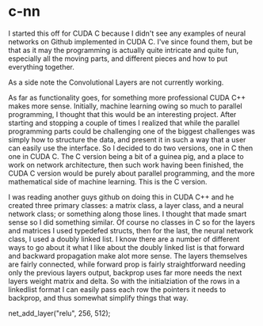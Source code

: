 # c-nn

I started this off for CUDA C because I didn't see any examples of neural
networks on Github implemented in CUDA C. I've since found them, but be
that as it may the programming is actually quite intricate and quite fun, 
especially all the moving parts, and different pieces and how to put everything
together.

As a side note the Convolutional Layers are not currently working.

As far as functionality goes, for something more professional CUDA C++
makes more sense. Initially, machine learning owing so much to parallel
programming, I thought that this would be an interesting project. 
After starting and stopping a couple of times I realized that while the 
parallel programming parts could be challenging one of the biggest 
challenges was simply how to structure the data, and present it in such
a way that a user can easily use the interface. So I decided to do two
versions, one in C then one in CUDA C. The C version being a bit of a
guinea pig, and a place to work on network architecture, then
such work having been finished, the CUDA C version would be purely about
parallel programming, and the more mathematical side of machine learning.
This is the C version.

I was reading another guys github on doing this in CUDA C++ and he created
three primary classes: a matrix class, a layer class, and a neural 
network class; or something along those lines. I thought that made
smart sense so I did something similar. Of course no classes in C so
for the layers and matrices I used typedefed structs, then for the last,
the neural network class, I used a doubly linked list. 
I know there are a number of different ways to go about it 
what I like about the doubly linked list is that forward and 
backward propagation make alot more sense. The layers
themselves are fairly connected, while forward prop is fairly 
straightforward needing only the previous layers output, backprop uses 
far more needs the next layers weight matrix and delta. So with the initialziation of the rows in a linkedlist format
I can easily pass each row the pointers it needs to backprop, and thus 
somewhat simplify things that way.


net_add_layer("relu", 256, 512);

